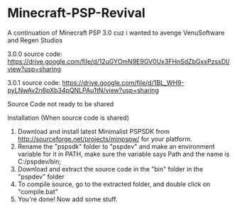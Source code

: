 # Minecraft-PSP-Revival
A continuation of Minecraft PSP 3.0 cuz i wanted to avenge VenuSoftware and Regen Studios

3.0.0 source code: https://drive.google.com/file/d/12uGYOmN9E9GV0Ux3FHnSdZbGxxPzsxDI/view?usp=sharing

3.0.1 source code: https://drive.google.com/file/d/1BL_WH9-pyLNwAv2n6pXb34pQNLPAu1tN/view?usp=sharing

Source Code not ready to be shared 

Installation (When source code is shared)

1. Download and install latest Minimalist PSPSDK from http://sourceforge.net/projects/minpspw/ for your platform.
2. Rename the "pspsdk" folder to "pspdev" and make an environment variable for it in PATH, make sure the variable says Path and the name is C:/pspdev/bin;
3. Download and extract the source code in the "bin" folder in the "pspdev" folder
4. To compile source, go to the extracted folder, and double click on "compile.bat"
5. You're done! Now add some stuff.

